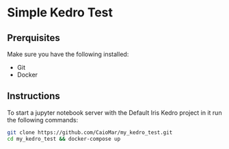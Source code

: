 # Simple Kedro Test

## Prerquisites

Make sure you have the following installed:

* Git
* Docker

## Instructions

To start a jupyter notebook server with the Default Iris Kedro project in it run the following commands:

```bash
git clone https://github.com/CaioMar/my_kedro_test.git
cd my_kedro_test && docker-compose up
```
